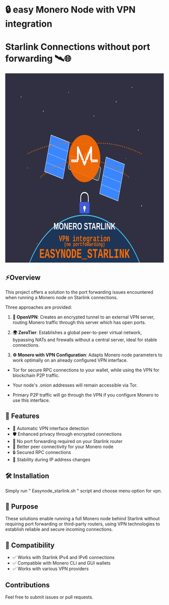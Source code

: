# 🔒 easy Monero Node with VPN integration 
# Starlink Connections without port forwarding 🛰️🌐


<div align="center"><img src="picture/easynode_starlink_logo2.svg" width="600" height="600" alt="Monero EasyNode top"></div>

##  ⚡Overview

This project offers a solution to the port forwarding issues encountered when running a Monero node on Starlink connections. 

Three approaches are provided:

1. **🔐 OpenVPN**: Creates an encrypted tunnel to an external VPN server, routing Monero traffic through this server which has open ports.

2. **🌍 ZeroTier**: Establishes a global peer-to-peer virtual network, bypassing NATs and firewalls without a central server, ideal for stable connections.

3. **⚙️ Monero with VPN Configuration**: Adapts Monero node parameters to work optimally on an already configured VPN interface.

- Tor for secure RPC connections to your wallet, while using the VPN for blockchain P2P traffic.

- Your node's .onion addresses will remain accessible via Tor.

- Primary P2P traffic will go through the VPN if you configure Monero to use this interface.

## 🚀 Features

- 🔄 Automatic VPN interface detection
- 🛡️ Enhanced privacy through encrypted connections
- 🔌 No port forwarding required on your Starlink router
- 🤝 Better peer connectivity for your Monero node
- 🔒 Secured RPC connections
- 🔄 Stability during IP address changes

## 🛠️ Installation

Simply run " Easynode_starlink.sh " script and choose menu option for vpn.

## 🎯 Purpose

These solutions enable running a full Monero node behind Starlink without requiring port forwarding or third-party routers, using VPN technologies to establish reliable and secure incoming connections.

## 🔗 Compatibility

- ✅ Works with Starlink IPv4 and IPv6 connections
- ✅ Compatible with Monero CLI and GUI wallets
- ✅ Works with various VPN providers

##  Contributions

Feel free to submit issues or pull requests.
